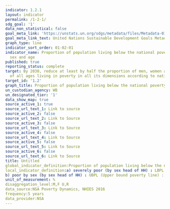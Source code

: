 ```yaml
---
indicator: 1.2.1
layout: indicator
permalink: /1-2-1/
sdg_goal: '1'
data_non_statistical: false
goal_meta_link: 'https://unstats.un.org/sdgs/metadata/files/Metadata-01-02-01.pdf'
goal_meta_link_text: United Nations Sustainable Development Goals Metadata (pdf 865kB)
graph_type: line
indicator_sort_order: 01-02-01
indicator_name: Proportion of population living below the national poverty line, by
  sex and age
published: true
reporting_status: complete
target: By 2030, reduce at least by half the proportion of men, women and children
  of all ages living in poverty in all its dimensions according to national definitions.
target_id: '1.2'
graph_title: Proportion of population living below the national poverty line, by sex and age
un_custodian_agency: WB
un_designated_tier: '1'
data_show_map: true
source_active_1: true
source_url_text_1: Link to source
source_active_2: false
source_url_text_2: Link to Source
source_active_3: false
source_url_text_3: Link to Source
source_active_4: false
source_url_text_4: Link to Source
source_active_5: false
source_url_text_5: Link to Source
source_active_6: false
source_url_text_6: Link to Source
title: Untitled
global_indicator_definition:Proportion of population living below the national poverty line, by sex 
local_indicator_definition:a) severely poor (by sex head of HH) : LBPL (Lower bound poverty line) (2015/2016): 389.3 N$/m
b) poor by sex (by sex head of HH) : UBPL (Upper bound poverty line) : 520.8 N$/m
unit_of_measurement: %
disaggregation_level:M,F U,R
data_source:NSA Poverty Dynamics, NHIES 2016
frequency:5 years
data_provider:NSA
---
```

